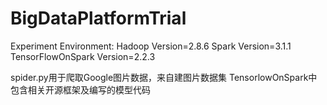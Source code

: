 # BigDataPlatformTrial

Experiment Environment:
Hadoop Version=2.8.6
Spark Version=3.1.1
TensorFlowOnSpark Version=2.2.3

spider.py用于爬取Google图片数据，来自建图片数据集
TensorlowOnSpark中包含相关开源框架及编写的模型代码
